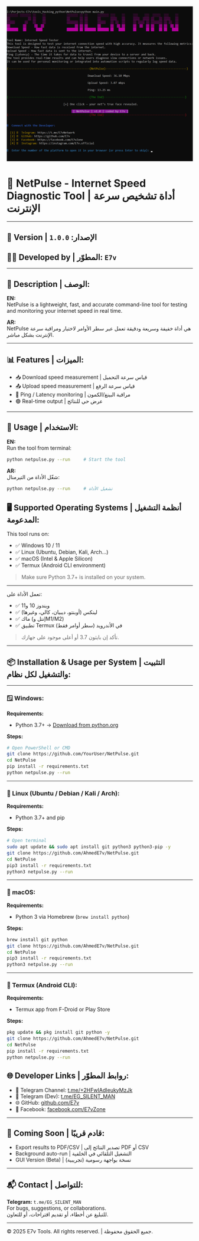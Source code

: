 ![NetPulse Banner](https://github.com/AhmedE7v/NetPulse/blob/master/NetPulse/assets/png/Screenshot%202025-07-16%20162112.png)


# 🧠 NetPulse - Internet Speed Diagnostic Tool | أداة تشخيص سرعة الإنترنت

---

## 🔧 Version | الإصدار: `1.0.0`  
## 👨‍💻 Developed by | المطوّر: `E7v`

---

## 📄 Description | الوصف:

**EN:**  
NetPulse is a lightweight, fast, and accurate command-line tool for testing and monitoring your internet speed in real time.

**AR:**  
NetPulse هي أداة خفيفة وسريعة ودقيقة تعمل عبر سطر الأوامر لاختبار ومراقبة سرعة الإنترنت بشكل مباشر.

---

## 📊 Features | الميزات:

- 📥 Download speed measurement | قياس سرعة التحميل  
- 📤 Upload speed measurement | قياس سرعة الرفع  
- 📶 Ping / Latency monitoring | مراقبة البينغ/الكمون  
- 🟢 Real-time output | عرض حي للنتائج

---

## 📌 Usage | الاستخدام:

**EN:**  
Run the tool from terminal:

```bash
python netpulse.py --run     # Start the tool
```

**AR:**  
شغّل الأداة من التيرمنال:

```bash
python netpulse.py --run     # تشغيل الأداة

```
## 🖥️ Supported Operating Systems | أنظمة التشغيل المدعومة:

This tool runs on:

- ✅ Windows 10 / 11
- ✅ Linux (Ubuntu, Debian, Kali, Arch...)
- ✅ macOS (Intel & Apple Silicon)
- ✅ Termux (Android CLI environment)

> Make sure Python 3.7+ is installed on your system.

---

تعمل الأداة على:
- ✅ ويندوز 10 و11
- ✅ لينكس (أوبنتو، ديبيان، كالي، وغيرها)
- ✅ ماك (إنتل وM1/M2)
- ✅ تطبيق Termux في الأندرويد (سطر أوامر فقط)

> تأكد إن بايثون 3.7 أو أعلى موجود على جهازك.

---
## 📦 Installation & Usage per System | التثبيت والتشغيل لكل نظام:

---

### 🪟 Windows:

**Requirements:**
- Python 3.7+ → [Download from python.org](https://www.python.org/downloads/windows/)

**Steps:**
```bash
# Open PowerShell or CMD
git clone https://github.com/YourUser/NetPulse.git
cd NetPulse
pip install -r requirements.txt
python netpulse.py --run
```

---

### 🐧 Linux (Ubuntu / Debian / Kali / Arch):

**Requirements:**
- Python 3.7+ and pip

**Steps:**
```bash
# Open terminal
sudo apt update && sudo apt install git python3 python3-pip -y
git clone https://github.com/AhmedE7v/NetPulse.git
cd NetPulse
pip3 install -r requirements.txt
python3 netpulse.py --run
```

---

### 🍎 macOS:

**Requirements:**
- Python 3 via Homebrew (`brew install python`)

**Steps:**
```bash
brew install git python
git clone https://github.com/AhmedE7v/NetPulse.git
cd NetPulse
pip3 install -r requirements.txt
python3 netpulse.py --run
```

---

### 📱 Termux (Android CLI):

**Requirements:**
- Termux app from F-Droid or Play Store

**Steps:**
```bash
pkg update && pkg install git python -y
git clone https://github.com/AhmedE7v/NetPulse.git
cd NetPulse
pip install -r requirements.txt
python netpulse.py --run

```

## 🌐 Developer Links | روابط المطوّر:

- 💬 Telegram Channel: [t.me/+2HFwIAdIeukyMzJk](https://t.me/+2HFwIAdIeukyMzJk)  
- 💬 Telegram (Dev): [t.me/EG_SILENT_MAN](https://t.me/EG_SILENT_MAN)  
- 🌐 GitHub: [github.com/E7v](https://github.com/AhmedE7v)  
- 📘 Facebook: [facebook.com/E7vZone](https://www.facebook.com/profile.php?id=61560425026040) 

---

## 🧪 Coming Soon | قادم قريبًا:

- Export results to PDF/CSV | تصدير النتائج إلى PDF أو CSV  
- Background auto-run | التشغيل التلقائي في الخلفية  
- GUI Version (Beta) | نسخة بواجهة رسومية (تجريبية)

---

## 📬 Contact | للتواصل:

**Telegram:** `t.me/EG_SILENT_MAN`  
For bugs, suggestions, or collaborations.  
للتبليغ عن أخطاء، أو تقديم اقتراحات، أو للتعاون.

---

© 2025 E7v Tools. All rights reserved. | جميع الحقوق محفوظة.
